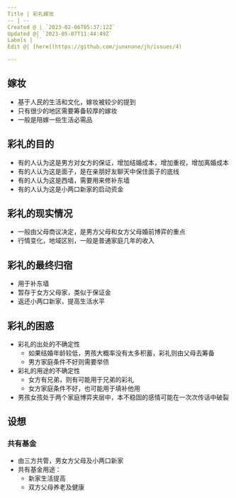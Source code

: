 ```yaml
---
Title | 彩礼嫁妆
-- | --
Created @ | `2023-02-06T05:37:12Z`
Updated @| `2023-05-07T11:44:49Z`
Labels | ``
Edit @| [here](https://github.com/junxnone/jh/issues/4)

---
```


## 嫁妆

- 基于人民的生活和文化，嫁妆被较少的提到
- 只有很少的地区需要筹备较厚的嫁妆
- 一般是陪嫁一些生活必需品


## 彩礼的目的
- 有的人认为这是男方对女方的保证，增加结婚成本，增加重视，增加离婚成本
- 有的人认为这是面子，是在亲朋好友聊天中保住面子的底线
- 有的人认为这是西墙，需要用来修补东墙
- 有的人认为这是小两口新家的启动资金



## 彩礼的现实情况

- 一般由父母商议决定，是男方父母和女方父母婚前博弈的重点
- 行情变化，地域区别，一般是普通家庭几年的收入



## 彩礼的最终归宿
- 用于补东墙
- 暂存于女方父母家，类似于保证金
- 返还小两口新家，提高生活水平


## 彩礼的困惑


- 彩礼的出处的不确定性
  - 如果结婚年龄较低，男孩大概率没有太多积蓄，彩礼则由父母去筹备
  - 男方家庭条件不好则需要举债
- 彩礼的用途的不确定性
  - 女方有兄弟，则有可能用于兄弟的彩礼
  - 女方家庭条件不好，也可能用于填补他用
- 男孩女孩处于两个家庭博弈夹层中，本不稳固的感情可能在一次次传话中破裂

## 设想

### 共有基金
- 由三方共管，男女方父母及小两口新家
- 共有基金用途：
  -   新家生活提高
  -   双方父母养老及健康



